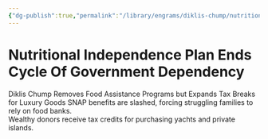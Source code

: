 ```yaml
---
{"dg-publish":true,"permalink":"/library/engrams/diklis-chump/nutritional-independence-plan-ends-cycle-of-government-dependency/","tags":["DC/DOGE"]}
---
```


# Nutritional Independence Plan Ends Cycle Of Government Dependency
Diklis Chump Removes Food Assistance Programs
but Expands Tax Breaks for Luxury Goods
SNAP benefits are slashed, forcing struggling families to rely on food banks.  
Wealthy donors receive tax credits for purchasing yachts and private islands.
